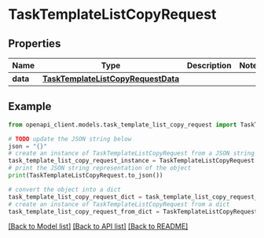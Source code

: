 # TaskTemplateListCopyRequest


## Properties

Name | Type | Description | Notes
------------ | ------------- | ------------- | -------------
**data** | [**TaskTemplateListCopyRequestData**](TaskTemplateListCopyRequestData.md) |  | 

## Example

```python
from openapi_client.models.task_template_list_copy_request import TaskTemplateListCopyRequest

# TODO update the JSON string below
json = "{}"
# create an instance of TaskTemplateListCopyRequest from a JSON string
task_template_list_copy_request_instance = TaskTemplateListCopyRequest.from_json(json)
# print the JSON string representation of the object
print(TaskTemplateListCopyRequest.to_json())

# convert the object into a dict
task_template_list_copy_request_dict = task_template_list_copy_request_instance.to_dict()
# create an instance of TaskTemplateListCopyRequest from a dict
task_template_list_copy_request_from_dict = TaskTemplateListCopyRequest.from_dict(task_template_list_copy_request_dict)
```
[[Back to Model list]](../README.md#documentation-for-models) [[Back to API list]](../README.md#documentation-for-api-endpoints) [[Back to README]](../README.md)


